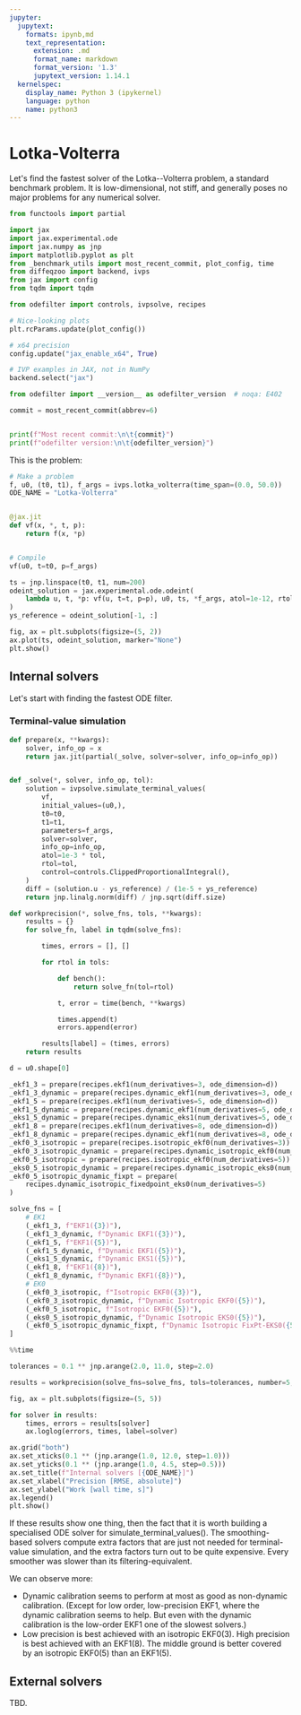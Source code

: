 ```yaml
---
jupyter:
  jupytext:
    formats: ipynb,md
    text_representation:
      extension: .md
      format_name: markdown
      format_version: '1.3'
      jupytext_version: 1.14.1
  kernelspec:
    display_name: Python 3 (ipykernel)
    language: python
    name: python3
---
```


# Lotka-Volterra

Let's find the fastest solver of the Lotka--Volterra problem, a standard benchmark problem. It is low-dimensional, not stiff, and generally poses no major problems for any numerical solver.

```python
from functools import partial

import jax
import jax.experimental.ode
import jax.numpy as jnp
import matplotlib.pyplot as plt
from _benchmark_utils import most_recent_commit, plot_config, time
from diffeqzoo import backend, ivps
from jax import config
from tqdm import tqdm

from odefilter import controls, ivpsolve, recipes

# Nice-looking plots
plt.rcParams.update(plot_config())

# x64 precision
config.update("jax_enable_x64", True)

# IVP examples in JAX, not in NumPy
backend.select("jax")
```

```python
from odefilter import __version__ as odefilter_version  # noqa: E402

commit = most_recent_commit(abbrev=6)


print(f"Most recent commit:\n\t{commit}")
print(f"odefilter version:\n\t{odefilter_version}")
```

This is the problem:

```python
# Make a problem
f, u0, (t0, t1), f_args = ivps.lotka_volterra(time_span=(0.0, 50.0))
ODE_NAME = "Lotka-Volterra"


@jax.jit
def vf(x, *, t, p):
    return f(x, *p)


# Compile
vf(u0, t=t0, p=f_args)

ts = jnp.linspace(t0, t1, num=200)
odeint_solution = jax.experimental.ode.odeint(
    lambda u, t, *p: vf(u, t=t, p=p), u0, ts, *f_args, atol=1e-12, rtol=1e-12
)
ys_reference = odeint_solution[-1, :]

fig, ax = plt.subplots(figsize=(5, 2))
ax.plot(ts, odeint_solution, marker="None")
plt.show()
```

## Internal solvers
Let's start with finding the fastest ODE filter.

### Terminal-value simulation

```python
def prepare(x, **kwargs):
    solver, info_op = x
    return jax.jit(partial(_solve, solver=solver, info_op=info_op))


def _solve(*, solver, info_op, tol):
    solution = ivpsolve.simulate_terminal_values(
        vf,
        initial_values=(u0,),
        t0=t0,
        t1=t1,
        parameters=f_args,
        solver=solver,
        info_op=info_op,
        atol=1e-3 * tol,
        rtol=tol,
        control=controls.ClippedProportionalIntegral(),
    )
    diff = (solution.u - ys_reference) / (1e-5 + ys_reference)
    return jnp.linalg.norm(diff) / jnp.sqrt(diff.size)
```

```python
def workprecision(*, solve_fns, tols, **kwargs):
    results = {}
    for solve_fn, label in tqdm(solve_fns):

        times, errors = [], []

        for rtol in tols:

            def bench():
                return solve_fn(tol=rtol)

            t, error = time(bench, **kwargs)

            times.append(t)
            errors.append(error)

        results[label] = (times, errors)
    return results
```

```python
d = u0.shape[0]

_ekf1_3 = prepare(recipes.ekf1(num_derivatives=3, ode_dimension=d))
_ekf1_3_dynamic = prepare(recipes.dynamic_ekf1(num_derivatives=3, ode_dimension=d))
_ekf1_5 = prepare(recipes.ekf1(num_derivatives=5, ode_dimension=d))
_ekf1_5_dynamic = prepare(recipes.dynamic_ekf1(num_derivatives=5, ode_dimension=d))
_eks1_5_dynamic = prepare(recipes.dynamic_eks1(num_derivatives=5, ode_dimension=d))
_ekf1_8 = prepare(recipes.ekf1(num_derivatives=8, ode_dimension=d))
_ekf1_8_dynamic = prepare(recipes.dynamic_ekf1(num_derivatives=8, ode_dimension=d))
_ekf0_3_isotropic = prepare(recipes.isotropic_ekf0(num_derivatives=3))
_ekf0_3_isotropic_dynamic = prepare(recipes.dynamic_isotropic_ekf0(num_derivatives=3))
_ekf0_5_isotropic = prepare(recipes.isotropic_ekf0(num_derivatives=5))
_eks0_5_isotropic_dynamic = prepare(recipes.dynamic_isotropic_eks0(num_derivatives=5))
_ekf0_5_isotropic_dynamic_fixpt = prepare(
    recipes.dynamic_isotropic_fixedpoint_eks0(num_derivatives=5)
)

solve_fns = [
    # EK1
    (_ekf1_3, f"EKF1({3})"),
    (_ekf1_3_dynamic, f"Dynamic EKF1({3})"),
    (_ekf1_5, f"EKF1({5})"),
    (_ekf1_5_dynamic, f"Dynamic EKF1({5})"),
    (_eks1_5_dynamic, f"Dynamic EKS1({5})"),
    (_ekf1_8, f"EKF1({8})"),
    (_ekf1_8_dynamic, f"Dynamic EKF1({8})"),
    # EK0
    (_ekf0_3_isotropic, f"Isotropic EKF0({3})"),
    (_ekf0_3_isotropic_dynamic, f"Dynamic Isotropic EKF0({5})"),
    (_ekf0_5_isotropic, f"Isotropic EKF0({5})"),
    (_eks0_5_isotropic_dynamic, f"Dynamic Isotropic EKS0({5})"),
    (_ekf0_5_isotropic_dynamic_fixpt, f"Dynamic Isotropic FixPt-EKS0({5})"),
]
```

```python
%%time

tolerances = 0.1 ** jnp.arange(2.0, 11.0, step=2.0)

results = workprecision(solve_fns=solve_fns, tols=tolerances, number=5, repeat=5)
```

```python
fig, ax = plt.subplots(figsize=(5, 5))

for solver in results:
    times, errors = results[solver]
    ax.loglog(errors, times, label=solver)

ax.grid("both")
ax.set_xticks(0.1 ** (jnp.arange(1.0, 12.0, step=1.0)))
ax.set_yticks(0.1 ** (jnp.arange(1.0, 4.5, step=0.5)))
ax.set_title(f"Internal solvers [{ODE_NAME}]")
ax.set_xlabel("Precision [RMSE, absolute]")
ax.set_ylabel("Work [wall time, s]")
ax.legend()
plt.show()
```

If these results show one thing, then the fact that it is worth building a specialised ODE solver
for simulate_terminal_values(). The smoothing-based solvers compute extra factors that are just not needed for terminal-value simulation, and the extra factors turn out to be quite expensive. Every smoother was slower than its filtering-equivalent.

We can observe more:
* Dynamic calibration seems to perform at most as good as non-dynamic calibration. (Except for low order, low-precision EKF1, where the dynamic calibration seems to help. But even with the dynamic calibration is the low-order EKF1 one of the slowest solvers.)
* Low precision is best achieved with an isotropic EKF0(3). High precision is best achieved with an EKF1(8). The middle ground is better covered by an isotropic EKF0(5) than an EKF1(5).



## External solvers
TBD.
